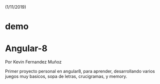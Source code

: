 (1/11/2019)

# demo
# Angular-8

Por Kevin Fernandez Muñoz

Primer proyecto personal en angular8, para aprender, desarrollando varios juegos muy basicos,
sopa de letras, crucigramas, y memory.
